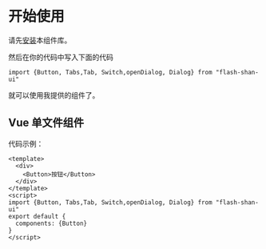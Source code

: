 # 开始使用

请先[安装](#/doc/install)本组件库。

然后在你的代码中写入下面的代码

```
import {Button, Tabs,Tab, Switch,openDialog, Dialog} from "flash-shan-ui"
```

就可以使用我提供的组件了。

## Vue 单文件组件

代码示例：

```
<template>
  <div>
    <Button>按钮</Button>
  </div>
</template>
<script>
import {Button, Tabs,Tab, Switch,openDialog, Dialog} from "flash-shan-ui"
export default {
  components: {Button}
}
</script>
```